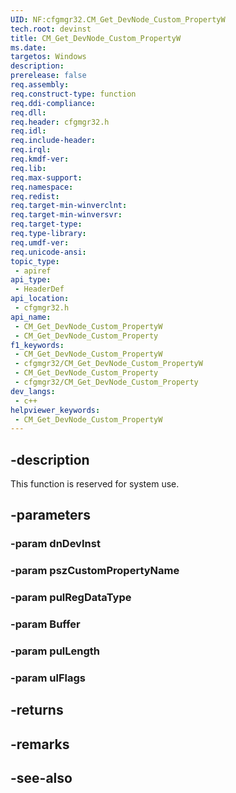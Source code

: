 ```yaml
---
UID: NF:cfgmgr32.CM_Get_DevNode_Custom_PropertyW
tech.root: devinst
title: CM_Get_DevNode_Custom_PropertyW
ms.date: 
targetos: Windows
description: 
prerelease: false
req.assembly: 
req.construct-type: function
req.ddi-compliance: 
req.dll: 
req.header: cfgmgr32.h
req.idl: 
req.include-header: 
req.irql: 
req.kmdf-ver: 
req.lib: 
req.max-support: 
req.namespace: 
req.redist: 
req.target-min-winverclnt: 
req.target-min-winversvr: 
req.target-type: 
req.type-library: 
req.umdf-ver: 
req.unicode-ansi: 
topic_type:
 - apiref
api_type:
 - HeaderDef
api_location:
 - cfgmgr32.h
api_name:
 - CM_Get_DevNode_Custom_PropertyW
 - CM_Get_DevNode_Custom_Property
f1_keywords:
 - CM_Get_DevNode_Custom_PropertyW
 - cfgmgr32/CM_Get_DevNode_Custom_PropertyW
 - CM_Get_DevNode_Custom_Property
 - cfgmgr32/CM_Get_DevNode_Custom_Property
dev_langs:
 - c++
helpviewer_keywords:
 - CM_Get_DevNode_Custom_PropertyW
---
```


## -description

This function is reserved for system use.

## -parameters

### -param dnDevInst

### -param pszCustomPropertyName

### -param pulRegDataType

### -param Buffer

### -param pulLength

### -param ulFlags

## -returns

## -remarks

## -see-also

